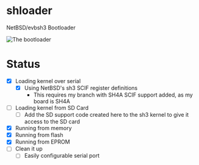 # shloader
NetBSD/evbsh3 Bootloader

![The bootloader](https://gist.githubusercontent.com/RyuKojiro/088e8690d54d4ac0029da8539f06fc18/raw/0129357012502a590b56c7915bad21112b01e32f/shloader.png)

# Status
- [x] Loading kernel over serial
  - [x] Using NetBSD's sh3 SCIF register definitions
    - This requires my branch with SH4A SCIF support added, as my board is SH4A
- [ ] Loading kernel from SD Card
  - [ ] Add the SD support code created here to the sh3 kernel to give it access to the SD card
- [x] Running from memory
- [x] Running from flash
- [x] Running from EPROM
- [ ] Clean it up
  - [ ] Easily configurable serial port
